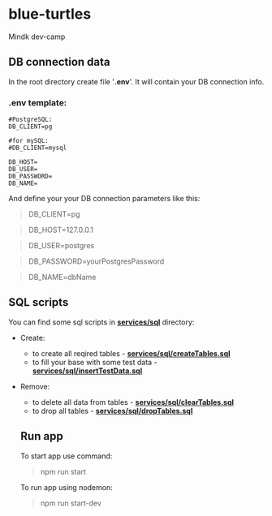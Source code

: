 # blue-turtles
Mindk dev-camp

## DB connection data
In the root directory create file '**.env**'. It will contain your DB connection info. 

### .env template:
```
#PostgreSQL:
DB_CLIENT=pg

#for mySQL:
#DB_CLIENT=mysql

DB_HOST=
DB_USER=
DB_PASSWORD=
DB_NAME=
```
And define your your DB connection parameters like this:
>DB_CLIENT=pg

>DB_HOST=127.0.0.1

>DB_USER=postgres

>DB_PASSWORD=yourPostgresPassword

>DB_NAME=dbName

##  SQL scripts
You can find some sql scripts in [**services/sql**](services/sql) directory:
- Create:
  - to create all reqired tables - [**services/sql/createTables.sql**](services/sql/createTables.sql)
  - to fill your base with some test data - [**services/sql/insertTestData.sql**](services/sql/insertTestData.sql)
- Remove:
  - to delete all data from tables - [**services/sql/clearTables.sql**](services/sql/clearTables.sql)
  - to drop all tables - [**services/sql/dropTables.sql**](services/sql/dropTables.sql)
  
  ## Run app
  To start app use command:
  
  >npm run start

  To run app using nodemon:

  >npm run start-dev
  